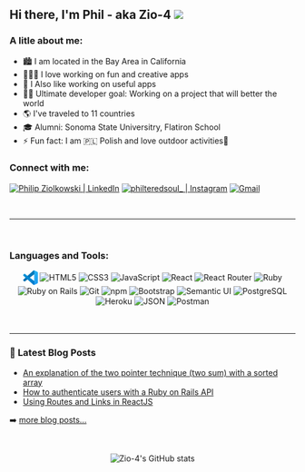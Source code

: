 ## Hi there, I'm Phil - aka Zio-4 <img src="https://raw.githubusercontent.com/MartinHeinz/MartinHeinz/master/wave.gif" width="30px">


### A litle about me:

- 🏙️ I am located in the Bay Area in California
- 🧑🏻‍🎨 I love working on fun and creative apps
- 🦿 I Also like working on useful apps
- 👨‍💻 Ultimate developer goal: Working on a project that will better the world
- 🌎 I've traveled to 11 countries
- 🎓 Alumni: Sonoma State Universitry, Flatiron School
- ⚡ Fun fact: I am 🇵🇱 Polish and love outdoor activities🌲

### Connect with me:

[<img align="center" alt="Philip Ziolkowski | LinkedIn" src="https://img.shields.io/badge/LinkedIn-0077B5?style=for-the-badge&logo=linkedin&logoColor=white" style="max-width: 100%" />][linkedin]
[<img align="center" alt="philteredsoul_ | Instagram" src="https://img.shields.io/badge/Instagram-E4405F?style=for-the-badge&logo=instagram&logoColor=white" />][instagram]
[<img align="center" alt="Gmail" src="https://img.shields.io/badge/Gmail-D14836?style=for-the-badge&logo=gmail&logoColor=white">](mailto:philipz4848@gmail.com)

<br/>

---  

<br />



### Languages and Tools:
<div align="center">
<img align="center" alt="Visual Studio Code" width="26px" src="https://raw.githubusercontent.com/github/explore/80688e429a7d4ef2fca1e82350fe8e3517d3494d/topics/visual-studio-code/visual-studio-code.png" />
<img align="center" alt="HTML5" src="https://img.shields.io/badge/HTML5-E34F26?style=for-the-badge&logo=html5&logoColor=white" />
<img align="center" alt="CSS3" src="https://img.shields.io/badge/CSS3-1572B6?style=for-the-badge&logo=css3&logoColor=white" />
<img align="center" alt="JavaScript" src="https://img.shields.io/badge/JavaScript-323330?style=for-the-badge&logo=javascript&logoColor=F7DF1E" />
<img align="center" alt="React" src="https://img.shields.io/badge/React-20232A?style=for-the-badge&logo=react&logoColor=61DAFB" />
<img align="center" alt="React Router" src="https://img.shields.io/badge/React_Router-CA4245?style=for-the-badge&logo=react-router&logoColor=white">
<img align="center" alt="Ruby" src="https://img.shields.io/badge/Ruby-CC342D?style=for-the-badge&logo=ruby&logoColor=white">
<img align="center" alt="Ruby on Rails" src="https://img.shields.io/badge/Ruby_on_Rails-CC0000?style=for-the-badge&logo=ruby-on-rails&logoColor=white">
<img align="center" alt="Git"  src="https://img.shields.io/badge/Git-F05032?style=for-the-badge&logo=git&logoColor=white" />
<img align="center" alt="npm" src="https://img.shields.io/badge/npm-CB3837?style=for-the-badge&logo=npm&logoColor=white">
<img align="center" alt="Bootstrap" src="https://img.shields.io/badge/Bootstrap-563D7C?style=for-the-badge&logo=bootstrap&logoColor=white">
<img align="center" alt="Semantic UI" src="https://camo.githubusercontent.com/4f48a30113b19a8aad382b07da195293fab2c32553fdc26e4fd0e7d220877570/68747470733a2f2f696d672e736869656c64732e696f2f62616467652f53656d616e74696355492d3532663363663f7374796c653d666c6174266c6f676f3d73656d616e74696375697265616374">
<img align="center" alt="PostgreSQL" src="https://img.shields.io/badge/PostgreSQL-316192?style=for-the-badge&logo=postgresql&logoColor=white">
<img align="center" alt="Heroku" src="https://img.shields.io/badge/Heroku-430098?style=for-the-badge&logo=heroku&logoColor=white">
<img align="center" alt="JSON" src="https://img.shields.io/badge/json-5E5C5C?style=for-the-badge&logo=json&logoColor=white" >
<img align="center" alt="Postman" src="https://img.shields.io/badge/Postman-FF6C37?style=for-the-badge&logo=Postman&logoColor=white">
</div>

<br />
<br />

---

### 📕 Latest Blog Posts

<!-- BLOG-POST-LIST:START -->
- [An explanation of the two pointer technique (two sum) with a sorted array](https://philipz4848.medium.com/an-explanation-of-the-two-pointer-technique-two-sum-with-a-sorted-array-f766a3c2f4c3)
- [How to authenticate users with a Ruby on Rails API](https://philipz4848.medium.com/how-to-authenticate-users-with-a-ruby-on-rails-api-221a363b2a13)
- [Using Routes and Links in ReactJS](https://philipz4848.medium.com/using-routes-and-links-in-reactjs-f0a504010b19)
<!-- BLOG-POST-LIST:END -->

➡️ [more blog posts...](https://philipz4848.medium.com/)

<br />

<div align="center">

![Zio-4's GitHub stats](https://github-readme-stats.vercel.app/api?username=Zio-4&show_icons=true&theme=radical)
</div>

[instagram]: https://instagram.com/philteredsoul_/
[linkedin]: https://linkedin.com/in/philipziolkowski
